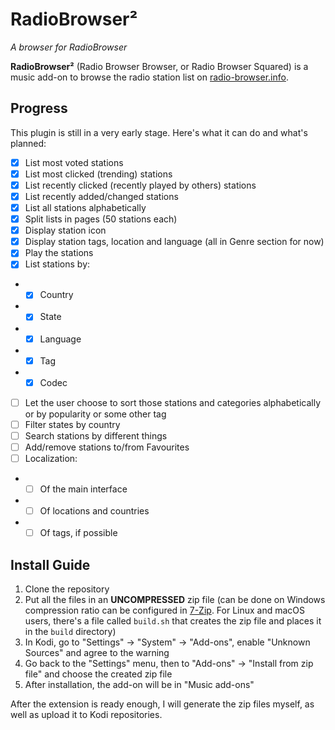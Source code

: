 # RadioBrowser²
*A browser for RadioBrowser*

**RadioBrowser²** (Radio Browser Browser, or Radio Browser Squared) is a music add-on to browse the radio station list on [radio-browser.info](https://www.radio-browser.info/).

## Progress
This plugin is still in a very early stage. Here's what it can do and what's planned:
- [x] List most voted stations
- [x] List most clicked (trending) stations
- [x] List recently clicked (recently played by others) stations
- [x] List recently added/changed stations
- [x] List all stations alphabetically
- [x] Split lists in pages (50 stations each)
- [x] Display station icon
- [x] Display station tags, location and language (all in Genre section for now)
- [x] Play the stations
- [x] List stations by:
- - [x] Country
- - [x] State
- - [x] Language
- - [x] Tag
- - [x] Codec
- [ ] Let the user choose to sort those stations and categories alphabetically or by popularity or some other tag
- [ ] Filter states by country
- [ ] Search stations by different things
- [ ] Add/remove stations to/from Favourites
- [ ] Localization:
- - [ ] Of the main interface
- - [ ] Of locations and countries
- - [ ] Of tags, if possible

## Install Guide
1. Clone the repository
2. Put all the files in an **UNCOMPRESSED** zip file (can be done on Windows compression ratio can be configured in [7-Zip](https://www.7-zip.org/). For Linux and macOS users, there's a file called `build.sh` that creates the zip file and places it in the `build` directory)
3. In Kodi, go to "Settings" -> "System" -> "Add-ons", enable "Unknown Sources" and agree to the warning
4. Go back to the "Settings" menu, then to "Add-ons" -> "Install from zip file" and choose the created zip file
5. After installation, the add-on will be in "Music add-ons"

After the extension is ready enough, I will generate the zip files myself, as well as upload it to Kodi repositories.

